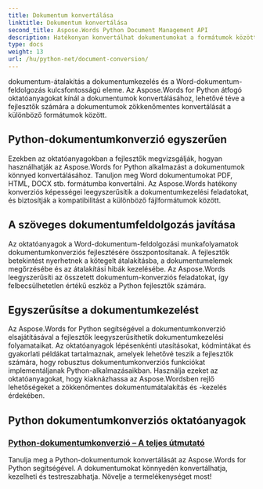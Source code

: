 ```yaml
---
title: Dokumentum konvertálása
linktitle: Dokumentum konvertálása
second_title: Aspose.Words Python Document Management API
description: Hatékonyan konvertálhat dokumentumokat a formátumok között az Aspose.Words for Python segítségével. Egyszerűsítse a Word dokumentumfeldolgozást és egyszerűsítse a dokumentumkezelési feladatokat.
type: docs
weight: 13
url: /hu/python-net/document-conversion/
---
```


dokumentum-átalakítás a dokumentumkezelés és a Word-dokumentum-feldolgozás kulcsfontosságú eleme. Az Aspose.Words for Python átfogó oktatóanyagokat kínál a dokumentumok konvertálásához, lehetővé téve a fejlesztők számára a dokumentumok zökkenőmentes konvertálását a különböző formátumok között.

## Python-dokumentumkonverzió egyszerűen

Ezekben az oktatóanyagokban a fejlesztők megvizsgálják, hogyan használhatják az Aspose.Words for Python alkalmazást a dokumentumok könnyed konvertálásához. Tanuljon meg Word dokumentumokat PDF, HTML, DOCX stb. formátumba konvertálni. Az Aspose.Words hatékony konverziós képességei leegyszerűsítik a dokumentumkezelési feladatokat, és biztosítják a kompatibilitást a különböző fájlformátumok között.

## A szöveges dokumentumfeldolgozás javítása

Az oktatóanyagok a Word-dokumentum-feldolgozási munkafolyamatok dokumentumkonverziós fejlesztésére összpontosítanak. A fejlesztők betekintést nyerhetnek a kötegelt átalakításba, a dokumentumelemek megőrzésébe és az átalakítási hibák kezelésébe. Az Aspose.Words leegyszerűsíti az összetett dokumentum-konverziós feladatokat, így felbecsülhetetlen értékű eszköz a Python fejlesztők számára.

## Egyszerűsítse a dokumentumkezelést

Az Aspose.Words for Python segítségével a dokumentumkonverzió elsajátításával a fejlesztők leegyszerűsíthetik dokumentumkezelési folyamataikat. Az oktatóanyagok lépésenkénti utasításokat, kódmintákat és gyakorlati példákat tartalmaznak, amelyek lehetővé teszik a fejlesztők számára, hogy robusztus dokumentumkonverziós funkciókat implementáljanak Python-alkalmazásaikban. Használja ezeket az oktatóanyagokat, hogy kiaknázhassa az Aspose.Wordsben rejlő lehetőségeket a zökkenőmentes dokumentumátalakítás és -kezelés érdekében.

## Python dokumentumkonverziós oktatóanyagok
### [Python-dokumentumkonverzió – A teljes útmutató](./python-document-conversion/)
Tanulja meg a Python-dokumentumok konvertálását az Aspose.Words for Python segítségével. A dokumentumokat könnyedén konvertálhatja, kezelheti és testreszabhatja. Növelje a termelékenységet most!
